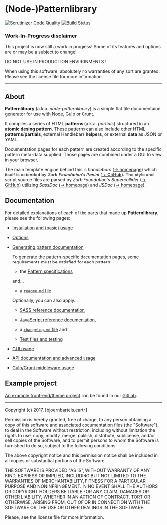 # (Node-)**Patternlibrary**

[![Scrutinizer Code Quality](https://scrutinizer-ci.com/gl/bjoernbartels-earth/js/patternlibrary/badges/quality-score.png?b=master&s=974f5fcc342590b04f6b62f995f7f991ad6e32c7)](https://scrutinizer-ci.com/gl/bjoernbartels-earth/js/patternlibrary/?branch=master)
[![Build Status](https://scrutinizer-ci.com/gl/bjoernbartels-earth/js/patternlibrary/badges/build.png?b=master&s=bcca11629f60424efbc35db6c110e4091a513681)](https://scrutinizer-ci.com/gl/bjoernbartels-earth/js/patternlibrary/build-status/master)


### Work-In-Progress disclaimer

This project is now still a work in progress!
Some of its features and options are or may be a subject to change!

DO NOT USE IN PRODUCTION ENVIRONMENTS !

When using this software, absolutely no warranties of any sort are granted. Please see the license file for more information.

---

## About


**Patternlibrary** (a.k.a. _node-patternlibrary_) is a simple flat file documentaion generator for use with Node, Gulp or Grunt. 

It compiles a series of HTML **patterns** (a.k.a. _partials_) structured in an **atomic desing pattern**. These patterns can also include other HTML **patterns**/**partials**, external Handlebars **helpers**, or external **data** as JSON or YAML. 

Documentation pages for each pattern are created according to the specific pattern meta-data supplied. Those pages are combined under a GUI to view in your browser.

The main template engine behind this is *handlebars* ([-> homepage](http://handlebarsjs.com)) which itself is extended by *Zurb Foundation*'s *Panini* ([-> GitHub](https://github.com/zurb/panini)). The style and script source files are parsed by *Zurb Foundation*'s *Supercollider* ([-> GitHub](https://github.com/zurb/supercollider)) utilizing *SassDoc* ([-> homepage](http://sassdoc.com/)) and *JSDoc* ([-> homepage](http://usejsdoc.org)).


## Documentation


For detailed explanations of each of the parts that made up **Patternlibrary**, please see the following pages:

- [Installation and (basic) usage](docs/usage_docs.md)

- [Options](docs/options_docs.md)

- [Generating pattern documentation](docs/patternspecs_docs.md)

  To generate the pattern-specific documentation pages, some requirements must be satisfied for each pattern:

  - the [Pattern specifications](docs/patternspecs_docs.md)
  
  and...
  
  - a [`readme.md` file](docs/patternspecs_docs.md)
  
  
  Optionally, you can also apply...
  
  - [SASS reference documentation](docs/sassdoc_docs.md),
  
  - [JavaScript reference documentation](docs/jsdoc_docs.md),
  
  - a [`changelog.md` file](docs/changelog_docs.md) and
  
  - [Test files and testing](docs/testing_docs.md)
  
- [GUI usage](docs/gui_docs.md)
  
- [API documentation and advanced usage](docs/api_docs.md)
  
- [Gulp/Grunt middleware usage](docs/middleware_docs.md)



## Example project

[An example front-end/theme project](https://gitlab.bjoernbartels.earth//themes/foundation-theme-base/tree/patternlibrary) can be found in our [GitLab](https://gitlab.bjoernbartels.earth//themes/foundation-theme-base/tree/patternlibrary).

---

Copyright (c) 2017, [bjoernbartels.earth]

Permission is hereby granted, free of charge, to any person obtaining a copy of this software and associated documentation files (the "Software"), to deal in the Software without restriction, including without limitation the rights to use, copy, modify, merge, publish, distribute, sublicense, and/or sell copies of the Software, and to permit persons to whom the Software is furnished to do so, subject to the following conditions:

The above copyright notice and this permission notice shall be included in all copies or substantial portions of the Software.

THE SOFTWARE IS PROVIDED "AS IS", WITHOUT WARRANTY OF ANY KIND, EXPRESS OR IMPLIED, INCLUDING BUT NOT LIMITED TO THE WARRANTIES OF MERCHANTABILITY, FITNESS FOR A PARTICULAR PURPOSE AND NONINFRINGEMENT. IN NO EVENT SHALL THE AUTHORS OR COPYRIGHT HOLDERS BE LIABLE FOR ANY CLAIM, DAMAGES OR OTHER LIABILITY, WHETHER IN AN ACTION OF CONTRACT, TORT OR OTHERWISE, ARISING FROM, OUT OF OR IN CONNECTION WITH THE SOFTWARE OR THE USE OR OTHER DEALINGS IN THE SOFTWARE.

Please, see the license file for more information.

